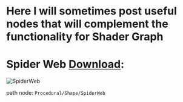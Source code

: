 # Here I will sometimes post useful nodes that will complement the functionality for Shader Graph

# Spider Web [Download](https://github.com/ARtronClassicStudio/SubGraphCollections/blob/fcf75b2b0539eed20c0eb7a16711adc29aaa9522/SpiderWeb.shadersubgraph):

![SpiderWeb](https://github.com/ARtronClassicStudio/SubGraphCollections/assets/68843488/82a941b1-2f81-4dc9-8015-f822c98123a9)

path node: ``Procedural/Shape/SpiderWeb``

